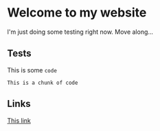 # Welcome to my website

I'm just doing some testing right now. Move along...

## Tests

This is some `code`

```
This is a chunk of code
```

## Links

[This link](subdir/subpage.html)
